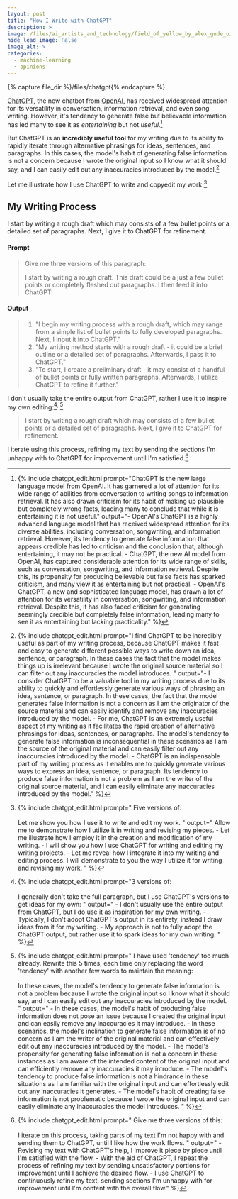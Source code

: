 ```yaml
---
layout: post
title: "How I Write with ChatGPT"
description: >
image: /files/ai_artists_and_technology/field_of_yellow_by_alex_gude_oil_painted_by_stable_diffusion.jpg
hide_lead_image: False
image_alt: >
categories: 
  - machine-learning
  - opinions
---
```


{% capture file_dir %}/files/chatgpt{% endcapture %}

[ChatGPT][chatgpt], the new chatbot from [OpenAI][oai], has received
widespread attention for its versatility in conversation, information
retrieval, and even song writing. However, it's tendency to generate false but
believable information has led many to see it as _entertaining_ but not
_useful_.[^edit_1]

[chatgpt]: https://en.wikipedia.org/wiki/ChatGPT
[oai]: https://en.wikipedia.org/wiki/OpenAI

But ChatGPT is an **incredibly useful tool** for my writing due to its ability
to rapidly iterate through alternative phrasings for ideas, sentences, and
paragraphs. In this cases, the model's habit of generating false information
is not a concern because I wrote the original input so I know what it should
say, and I can easily edit out any inaccuracies introduced by the
model.[^edit_2]

Let me illustrate how I use ChatGPT to write and copyedit my work.[^edit_3]

## My Writing Process

I start by writing a rough draft which may consists of a few bullet points or
a detailed set of paragraphs. Next, I give it to ChatGPT for refinement.

#### Prompt

> Give me three versions of this paragraph: 
>
> I start by writing a rough draft. This draft could be a just a few bullet
> points or completely fleshed out paragraphs. I then feed it into ChatGPT:

#### Output

> 1. "I begin my writing process with a rough draft, which may range from a
>    simple list of bullet points to fully developed paragraphs. Next, I input
>    it into ChatGPT."
> 2. "My writing method starts with a rough draft - it could be a brief outline
>    or a detailed set of paragraphs. Afterwards, I pass it to ChatGPT."
> 3. "To start, I create a preliminary draft - it may consist of a handful of
>    bullet points or fully written paragraphs. Afterwards, I utilize ChatGPT to
>    refine it further."

I don't usually take the entire output from ChatGPT, rather I use it to
inspire my own editing:[^edit_4]<sup>, </sup>[^edit_5]

> I start by writing a rough draft which may consists of a few bullet points
> or a detailed set of paragraphs. Next, I give it to ChatGPT for refinement.

I iterate using this process, refining my text by sending the sections I'm
unhappy with to ChatGPT for improvement until I'm satisfied.[^edit_6]


[^edit_1]: {% include chatgpt_edit.html prompt="ChatGPT is the new large language model from OpenAI. It has garnered a lot of attention for its wide range of abilities from conversation to writing songs to information retrieval. It has also drawn criticism for its habit of making up plausible but completely wrong facts, leading many to conclude that while it is entertaining it is not useful." output="- OpenAI's ChatGPT is a highly advanced language model that has received widespread attention for its diverse abilities, including conversation, songwriting, and information retrieval. However, its tendency to generate false information that appears credible has led to criticism and the conclusion that, although entertaining, it may not be practical. - ChatGPT, the new AI model from OpenAI, has captured considerable attention for its wide range of skills, such as conversation, songwriting, and information retrieval. Despite this, its propensity for producing believable but false facts has sparked criticism, and many view it as entertaining but not practical. - OpenAI's ChatGPT, a new and sophisticated language model, has drawn a lot of attention for its versatility in conversation, songwriting, and information retrieval. Despite this, it has also faced criticism for generating seemingly credible but completely false information, leading many to see it as entertaining but lacking practicality." %}

[^edit_2]: {% include chatgpt_edit.html prompt="I find ChatGPT to be incredibly useful as part of my writing process, because ChatGPT makes it fast and easy to generate different possible ways to write down an idea, sentence, or paragraph. In these cases the fact that the model makes things up is irrelevant because I wrote the original source material so I can filter out any inaccuracies the model introduces. " output="- I consider ChatGPT to be a valuable tool in my writing process due to its ability to quickly and effortlessly generate various ways of phrasing an idea, sentence, or paragraph. In these cases, the fact that the model generates false information is not a concern as I am the originator of the source material and can easily identify and remove any inaccuracies introduced by the model. - For me, ChatGPT is an extremely useful aspect of my writing as it facilitates the rapid creation of alternative phrasings for ideas, sentences, or paragraphs. The model's tendency to generate false information is inconsequential in these scenarios as I am the source of the original material and can easily filter out any inaccuracies introduced by the model. - ChatGPT is an indispensable part of my writing process as it enables me to quickly generate various ways to express an idea, sentence, or paragraph. Its tendency to produce false information is not a problem as I am the writer of the original source material, and I can easily eliminate any inaccuracies introduced by the model." %}

[^edit_3]: {% include chatgpt_edit.html prompt=" Five versions of:<br><br>Let me show you how I use it to write and edit my work. " output=" Allow me to demonstrate how I utilize it in writing and revising my pieces. - Let me illustrate how I employ it in the creation and modification of my writing. - I will show you how I use ChatGPT for writing and editing my writing projects. - Let me reveal how I integrate it into my writing and editing process. I will demonstrate to you the way I utilize it for writing and revising my work. " %}

[^edit_4]: {% include chatgpt_edit.html prompt="3 versions of:<br><br>I generally don't take the full paragraph, but I use ChatGPT's versions to get ideas for my own: " output=" - I don't usually use the entire output from ChatGPT, but I do use it as inspiration for my own writing. - Typically, I don't adopt ChatGPT's output in its entirety, instead I draw ideas from it for my writing. - My approach is not to fully adopt the ChatGPT output, but rather use it to spark ideas for my own writing. " %}

[^edit_5]: {% include chatgpt_edit.html prompt=" I have used 'tendency' too much already. Rewrite this 5 times, each time only replacing the word 'tendency' with another few words to maintain the meaning:<br><br>In these cases, the model's tendency to generate false information is not a problem because I wrote the original input so I know what it should say, and I can easily edit out any inaccuracies introduced by the model. " output=" - In these cases, the model's habit of producing false information does not pose an issue because I created the original input and can easily remove any inaccuracies it may introduce. - In these scenarios, the model's inclination to generate false information is of no concern as I am the writer of the original material and can effectively edit out any inaccuracies introduced by the model. - The model's propensity for generating false information is not a concern in these instances as I am aware of the intended content of the original input and can efficiently remove any inaccuracies it may introduce. - The model's tendency to produce false information is not a hindrance in these situations as I am familiar with the original input and can effortlessly edit out any inaccuracies it generates. - The model's habit of creating false information is not problematic because I wrote the original input and can easily eliminate any inaccuracies the model introduces. " %}

[^edit_6]: {% include chatgpt_edit.html prompt=" Give me three versions of this:<br><br> I iterate on this process, taking parts of my text I'm not happy with and sending them to ChatGPT, until I like how the work flows. " output=" - Revising my text with ChatGPT's help, I improve it piece by piece until I'm satisfied with the flow. - With the aid of ChatGPT, I repeat the process of refining my text by sending unsatisfactory portions for improvement until I achieve the desired flow. - I use ChatGPT to continuously refine my text, sending sections I'm unhappy with for improvement until I'm content with the overall flow." %}
